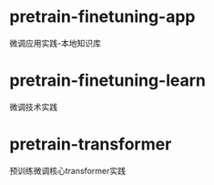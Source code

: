 # pretrain-finetuning-app
微调应用实践-本地知识库
# pretrain-finetuning-learn
微调技术实践
# pretrain-transformer
预训练微调核心transformer实践
